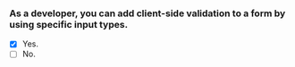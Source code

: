 ### As a developer, you can add client-side validation to a form by using specific input types.

- [x] Yes.
- [ ] No.
